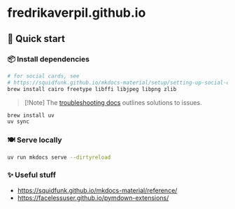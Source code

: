 # fredrikaverpil.github.io

## 🚀 Quick start

### 📦 Install dependencies

```bash
# for social cards, see
# https://squidfunk.github.io/mkdocs-material/setup/setting-up-social-cards
brew install cairo freetype libffi libjpeg libpng zlib
```

> [!Note] The
> [troubleshooting docs](https://squidfunk.github.io/mkdocs-material/plugins/requirements/image-processing/?h=brew#cairo-graphics)
> outlines solutions to issues.

```bash
brew install uv
uv sync
```

### 🍽️ Serve locally

```bash
uv run mkdocs serve --dirtyreload
```

### ✨ Useful stuff

- https://squidfunk.github.io/mkdocs-material/reference/
- https://facelessuser.github.io/pymdown-extensions/
